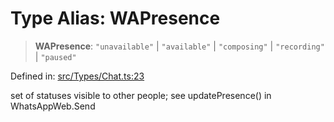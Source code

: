 # Type Alias: WAPresence

> **WAPresence**: `"unavailable"` \| `"available"` \| `"composing"` \| `"recording"` \| `"paused"`

Defined in: [src/Types/Chat.ts:23](https://github.com/Fokusdotid/bail/blob/82f46c566476ac566bfd781dede14412fcdfb787/src/Types/Chat.ts#L23)

set of statuses visible to other people; see updatePresence() in WhatsAppWeb.Send
